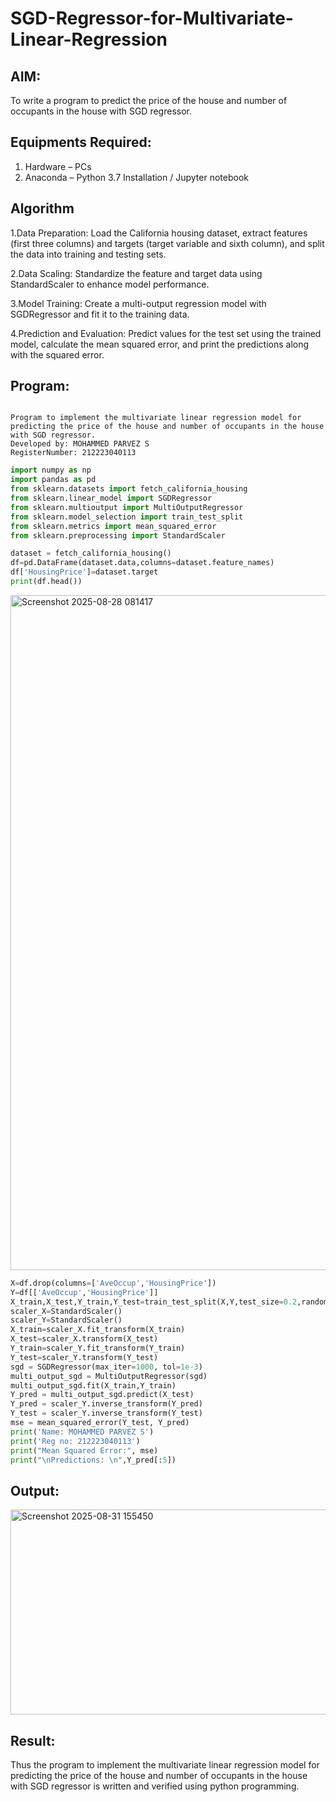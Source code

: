 # SGD-Regressor-for-Multivariate-Linear-Regression

## AIM:
To write a program to predict the price of the house and number of occupants in the house with SGD regressor.

## Equipments Required:
1. Hardware – PCs
2. Anaconda – Python 3.7 Installation / Jupyter notebook

## Algorithm
1.Data Preparation: Load the California housing dataset, extract features (first three columns) and targets (target variable and sixth column), and split the data into training and testing sets.

2.Data Scaling: Standardize the feature and target data using StandardScaler to enhance model performance.

3.Model Training: Create a multi-output regression model with SGDRegressor and fit it to the training data.

4.Prediction and Evaluation: Predict values for the test set using the trained model, calculate the mean squared error, and print the predictions along with the squared error.

## Program:
```

Program to implement the multivariate linear regression model for predicting the price of the house and number of occupants in the house with SGD regressor.
Developed by: MOHAMMED PARVEZ S
RegisterNumber: 212223040113
```
 
``` Python
import numpy as np
import pandas as pd
from sklearn.datasets import fetch_california_housing
from sklearn.linear_model import SGDRegressor
from sklearn.multioutput import MultiOutputRegressor 
from sklearn.model_selection import train_test_split 
from sklearn.metrics import mean_squared_error
from sklearn.preprocessing import StandardScaler

dataset = fetch_california_housing()
df=pd.DataFrame(dataset.data,columns=dataset.feature_names)
df['HousingPrice']=dataset.target
print(df.head())

```
<img width="1920" height="1080" alt="Screenshot 2025-08-28 081417" src="https://github.com/user-attachments/assets/5bd39e25-68c4-4544-99ef-b8daeea9db9d" />

```python
X=df.drop(columns=['AveOccup','HousingPrice'])
Y=df[['AveOccup','HousingPrice']]
X_train,X_test,Y_train,Y_test=train_test_split(X,Y,test_size=0.2,random_state=42)
scaler_X=StandardScaler()
scaler_Y=StandardScaler()
X_train=scaler_X.fit_transform(X_train)
X_test=scaler_X.transform(X_test)
Y_train=scaler_Y.fit_transform(Y_train)
Y_test=scaler_Y.transform(Y_test)
sgd = SGDRegressor(max_iter=1000, tol=1e-3)
multi_output_sgd = MultiOutputRegressor(sgd)
multi_output_sgd.fit(X_train,Y_train)
Y_pred = multi_output_sgd.predict(X_test)
Y_pred = scaler_Y.inverse_transform(Y_pred)
Y_test = scaler_Y.inverse_transform(Y_test)
mse = mean_squared_error(Y_test, Y_pred)
print('Name: MOHAMMED PARVEZ S')
print('Reg no: 212223040113')
print("Mean Squared Error:", mse)
print("\nPredictions: \n",Y_pred[:5])
```

## Output:


<img width="907" height="328" alt="Screenshot 2025-08-31 155450" src="https://github.com/user-attachments/assets/c00961eb-bf86-4156-8550-749183a7d26e" />


## Result:
Thus the program to implement the multivariate linear regression model for predicting the price of the house and number of occupants in the house with SGD regressor is written and verified using python programming.
